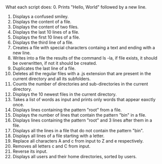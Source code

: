 What each script does:
0. Prints "Hello, World" followed by a new line.
1. Displays a confused smiley.
2. Displays the content of a file.
3. Displays the content of two files.
4. Displays the last 10 lines of a file.
5. Displays the first 10 lines of a file.
6. Displays the third line of a file.
7. Creates a file with special characters containg a text and ending with a new line.
8. Writes into a file the results of the command ls -la, if file exists, it should be overwritten, if not it should be created.
9. Duplicates the last line of a file.
10. Deletes all the regular files with a .js extension that are present in the current directory and all its subfolders.
11. Counts the number of directories and sub-directories in the current directory.
12. Displays the 10 newest files in the current directory.
13. Takes a list of words as input and prints only words that appear eaxctly once.
14. Displays lines containing the pattern "root" from a file.
15. Displays the number of lines that contain the pattern "bin" in a file.
16. Displays lines containing the pattern "root" and 3 lines after them in a file.
17. Displays all the lines in a file that do not contain the pattern "bin".
18. Displays all lines of a file starting with a letter.
19. Replace all characters A and c from input to Z and e respectively.
20. Removes all letters c and C from input.
21. Reverse its input.
22. Displays all users and their home directories, sorted by users.
